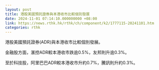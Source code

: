 ```yaml
---
layout: post
title: 港股美國預託證券與本港收市比較個別發展
date: 2024-11-01 07:14:10.000000000 +08:00
link: https://news.rthk.hk/rthk/ch/component/k2/1777115-20241101.htm
categories: rthk
---
```


港股美國預託證券(ADR)與本港收市比較個別發展。

金融股方面，滙控ADR較本港收市跌逾0.5%，友邦則升逾0.3%。

至於科技股，阿里巴巴ADR較本港收市升約0.7%，騰訊則升約0.3%。
